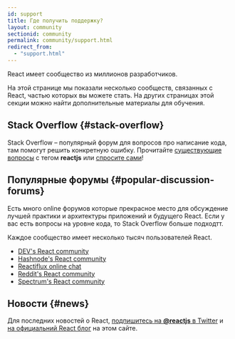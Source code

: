 ```yaml
---
id: support
title: Где получить поддержку?
layout: community
sectionid: community
permalink: community/support.html
redirect_from:
  - "support.html"
---
```


React имеет сообщество из миллионов разработчиков.

На этой странице мы показали несколько сообществ, связанных с React, частью которых вы можете стать. На других страницах этой секции можно найти дополнительные материалы для обучения.

## Stack Overflow {#stack-overflow}

Stack Overflow – популярный форум для вопросов про написание кода, там помогут решить конкретную ошибку. Прочитайте [существующие вопросы](https://stackoverflow.com/questions/tagged/reactjs) с тегом **reactjs** или [спросите сами](https://stackoverflow.com/questions/ask?tags=reactjs)!

## Популярные форумы {#popular-discussion-forums}

Есть много online форумов которые прекрасное место для обсуждение лучшей практики и архитектуры приложений и будущего React. Если у вас есть вопросы на уровне кода, то Stack Overflow больше подходтт.

Каждое сообщество имеет несколько тысяч пользователей React.

* [DEV's React community](https://dev.to/t/react)
* [Hashnode's React community](https://hashnode.com/n/reactjs)
* [Reactiflux online chat](https://discord.gg/0ZcbPKXt5bZjGY5n)
* [Reddit's React community](https://www.reddit.com/r/reactjs/)
* [Spectrum's React community](https://spectrum.chat/react)

## Новости {#news}

Для последних новостей о React, [подпишитесь на **@reactjs** в Twitter](https://twitter.com/reactjs) и [на официальний React блог](/blog/) на этом сайте.
